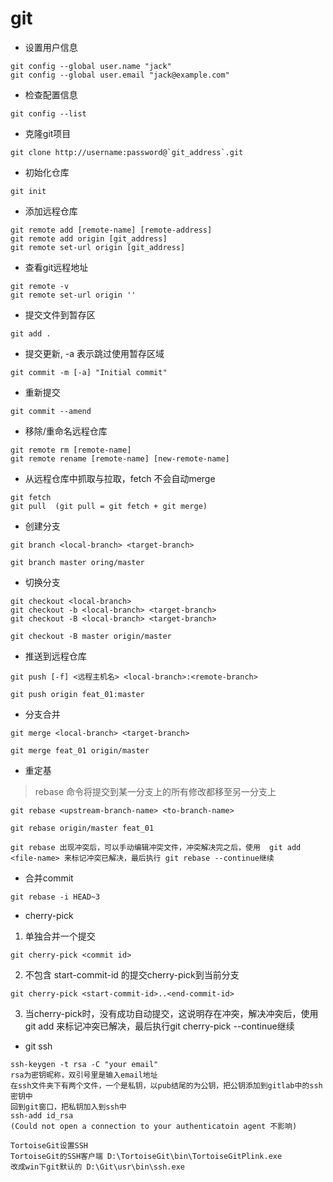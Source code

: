 # git

* 设置用户信息
```
git config --global user.name "jack"
git config --global user.email "jack@example.com"
```

* 检查配置信息
```
git config --list
```

* 克隆git项目
```
git clone http://username:password@`git_address`.git
```

* 初始化仓库
```
git init
```

* 添加远程仓库
```
git remote add [remote-name] [remote-address]
git remote add origin [git_address]
git remote set-url origin [git_address]
```

* 查看git远程地址
```
git remote -v
git remote set-url origin ''
```

* 提交文件到暂存区
```
git add .
```

* 提交更新, -a 表示跳过使用暂存区域
```
git commit -m [-a] "Initial commit"
```

* 重新提交
```
git commit --amend
```

* 移除/重命名远程仓库
```
git remote rm [remote-name]
git remote rename [remote-name] [new-remote-name]
```

* 从远程仓库中抓取与拉取，fetch 不会自动merge
```
git fetch
git pull  (git pull = git fetch + git merge)
```

* 创建分支
```
git branch <local-branch> <target-branch>

git branch master oring/master
```

* 切换分支
```
git checkout <local-branch>
git checkout -b <local-branch> <target-branch>
git checkout -B <local-branch> <target-branch>

git checkout -B master origin/master
```

* 推送到远程仓库
```
git push [-f] <远程主机名> <local-branch>:<remote-branch>

git push origin feat_01:master
```

* 分支合并
```
git merge <local-branch> <target-branch>

git merge feat_01 origin/master
```


* 重定基
> rebase 命令将提交到某一分支上的所有修改都移至另一分支上
```
git rebase <upstream-branch-name> <to-branch-name>

git rebase origin/master feat_01

git rebase 出现冲突后，可以手动编辑冲突文件，冲突解决完之后，使用  git add <file-name> 来标记冲突已解决，最后执行 git rebase --continue继续
```


* 合并commit
```
git rebase -i HEAD~3
```


* cherry-pick
1. 单独合并一个提交
```
git cherry-pick <commit id>
```
2. 不包含 start-commit-id 的提交cherry-pick到当前分支
```
git cherry-pick <start-commit-id>..<end-commit-id>
```
3. 当cherry-pick时，没有成功自动提交，这说明存在冲突，解决冲突后，使用  git add <file-name> 来标记冲突已解决，最后执行git cherry-pick --continue继续



* git ssh
```
ssh-keygen -t rsa -C "your email"
rsa为密钥昵称，双引号里是输入email地址
在ssh文件夹下有两个文件，一个是私钥，以pub结尾的为公钥，把公钥添加到gitlab中的ssh密钥中
回到git窗口，把私钥加入到ssh中
ssh-add id_rsa
(Could not open a connection to your authenticatoin agent 不影响)

TortoiseGit设置SSH
TortoiseGit的SSH客户端 D:\TortoiseGit\bin\TortoiseGitPlink.exe
改成win下git默认的 D:\Git\usr\bin\ssh.exe
```
